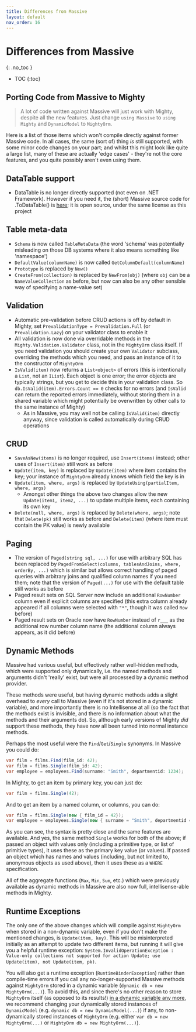 ```yaml
---
title: Differences from Massive
layout: default
nav_order: 16
---
```


# Differences from Massive
{: .no_toc }

- TOC
{:toc}

## Porting Code from Massive to Mighty

> A lot of code written against Massive will just work with Mighty, despite all the new features. Just change `using Massive` to `using Mighty` and `DynamicModel` to `MightyOrm`.

Here is a list of those items which won't compile directly against former Massive code. In all cases, the same (sort of) thing *is* still supported, with some minor code changes on your part; and whilst this might look like quite a large list, many of these are actually 'edge cases' - they're not the core features, and you quite possibly aren't even using them.

## DataTable support

- DataTable is no longer directly supported (not even on .NET Framework). However if you need it, the (short) Massive source code for .ToDataTable() is [here](https://github.com/FransBouma/Massive/blob/583c0932cb5da17f06216777be74e16a421f2df4/src/Massive.Shared.cs#L140-L187); it is open source, under the same license as this project

## Table meta-data

- `Schema` is now called `TableMetaData` (the word 'schema' was potentially misleading on those DB systems where it also means something like 'namespace')
- `DefaultValue(columnName)` is now called `GetColumnDefault(columnName)`
- `Prototype` is replaced by `New()`
- `CreateFrom(collection)` is replaced by `NewFrom(obj)` (where `obj` can be a `NameValueCollection` as before, but now can also be any other sensible way of specifying a name-value set)

## Validation

- Automatic pre-validation before CRUD actions is off by default in Mighty, set `PrevalidationType = Prevalidation.Full` (or `Prevalidation.Lazy`) on your validator class to enable it
- All validation is now done via overridable methods in the `Mighty.Validation.Validator` class, not in the `MightyOrm` class itself. If you need validation you should create your own `Validator` subclass, overriding the methods which you need, and pass an instance of it to the constructor of `MightyOrm`
- `IsValid(item)` now returns a `List<object>` of errors (this is intentionally a `List`, not an `IList`). Each object is one error; the error objects are typically strings, but you get to decide this in your validation class. So `db.IsValid(item).Errors.Count == 0` checks for no errors (and `IsValid` can return the reported errors immediately, without storing them in a shared variable which might potentially be overwritten by other calls to the same instance of Mighty)
  - As in Massive, you may well not be calling `IsValid(item)` directly anyway, since validation is called automatically during CRUD operations

## CRUD

- `SaveAsNew(items)` is no longer required, use `Insert(items)` instead; other uses of `Insert(item)` still work as before
- `Update(item, key)` is replaced by `Update(item)` where item contains the key; your instance of `MightyOrm` already knows which field the key is in
- `Update(item, where, args)` is replaced by `UpdateUsing(partialItem, where, args)`
  - Amongst other things the above two changes allow the new `Update(item1, item2, ...)` to update multiple items, each containing its own key
- `Delete(null, where, args)` is replaced by `Delete(where, args)`; note that `Delete(pk)` still works as before and `Delete(item)` (where item must contain the PK value) is newly available

## Paging

- The version of `Paged(string sql, ...)` for use with arbitrary SQL has been replaced by `PagedFromSelect(columns, tablesAndJoins, where, orderBy, ...)` which is similar but allows correct handling of paged queries with arbitrary joins and qualified column names if you need them; note that the version of `Paged(...)` for use with the default table still works as before
- Paged result sets on SQL Server now include an additional `RowNumber` column even if explicit columns are specified (this extra column already appeared if all columns were selected with `"*"`, though it was called `Row` before)
- Paged result sets on Oracle now have `RowNumber` instead of `r___` as the additional row number column name (the additional column always appears, as it did before)

## Dynamic Methods

Massive had various useful, but effectively rather well-hidden methods, which were supported only dynamically, i.e. the named methods and arguments didn't 'really' exist, but were all processed by a dynamic method provider.

These methods were useful, but having dynamic methods adds a slight overhead to *every* call to Massive (even if it's not stored in a dynamic variable), and more importantly there is no Intellisense at all (so the fact that the methods exist is invisible, and there is no information about what the methods and their arguments do). So, although early versions of Mighty *did* support these methods, they have now all been turned into normal instance methods.

Perhaps the most useful were the `Find`/`Get`/`Single` synonyms. In Massive you could do:

```c#
var film = films.Find(film_id: 42);
var film = films.Single(film_id: 42);
var employee = employees.Find(surname: "Smith", departmentid: 1234);
```

In Mighty, to get an item by primary key, you can just do:

```c#
var film = films.Single(42);
```

And to get an item by a named column, or columns, you can do:

```c#
var film = films.Single(new { film_id = 42});
var employee = employees.Single(new { surname = "Smith", departmentid = 1234 });
```

As you can see, the syntax is pretty close and the same features are available. And yes, the same method `Single` works for both of the above; if passed an object with values only (including a primitive type, or list of primitive types), it uses these as the primary key value (or values). If passed an object which has names and values (including, but not limited to, anonymous objects as used above), then it uses these as a `WHERE` specification.

All of the aggregate functions (`Max`, `Min`, `Sum`, etc.) which were previously available as dynamic methods in Massive are also now full, intellisense-able methods in Mighty.

## Runtime Exceptions

The only one of the above changes which will compile against `MightyOrm` when stored in a non-dynamic variable, even if you don't make the mentioned changes, is `Update(item, key)`. This will be misinterpreted initially as an attempt to update two different items, but running it will give you a helpful runtime exception: `System.InvalidOperationException : Value-only collections not supported for action Update; use Update(item), not Update(item, pk)`.

 You will also get a runtime exception (`RuntimeBinderException`) rather than compile-time errors if you call any no-longer-supported Massive methods against `MightyOrm` stored in a dynamic variable (`dynamic db = new MightyOrm(...)`). To avoid this, and since there's no other reason to store `MightyOrm` itself (as opposed to its results!) [in a dynamic variable any more](#dynamic-methods), we recommend changing your dynamically stored instances of `DynamicModel` (e.g. `dynamic db = new DynamicModel(...)`) if any, to non-dynamically stored instances of `MightyOrm` (e.g. either `var db = new MightyOrm(...)` or `MightyOrm db = new MightyOrm(...)`).